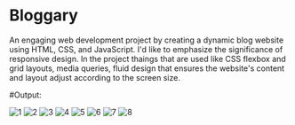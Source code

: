# Bloggary
An engaging web development project by creating a dynamic blog website using HTML, CSS, and JavaScript. I'd like to emphasize the significance of responsive design. In the project thaings that are used like CSS flexbox and grid layouts, media queries, fluid design that ensures the website's content and layout adjust according to the screen size.

#Output:

![1](https://github.com/aryankumar120/Blogging_Website/assets/134778655/75497aa1-aeee-4909-8fe0-fdf92cafcb84)
![2](https://github.com/aryankumar120/Blogging_Website/assets/134778655/215461c9-8ab6-4394-b016-e046d3239022)
![3](https://github.com/aryankumar120/Blogging_Website/assets/134778655/559981fc-bbc5-4029-a4f8-63cbfae3e53c)
![4](https://github.com/aryankumar120/Blogging_Website/assets/134778655/3e2f6ea3-d701-45bc-bbff-b6ec33be83ac)
![5](https://github.com/aryankumar120/Blogging_Website/assets/134778655/426a2469-802b-40b0-92bb-52b490cd3337)
![6](https://github.com/aryankumar120/Blogging_Website/assets/134778655/f6cd26c4-9906-4080-954a-e83cc28ccdd7)
![7](https://github.com/aryankumar120/Blogging_Website/assets/134778655/e9e42066-de5b-4ee6-9325-8aeb89bebb75)
![8](https://github.com/aryankumar120/Blogging_Website/assets/134778655/0b5ef9c0-5a86-44c7-8724-04cf26856d36)
